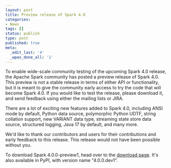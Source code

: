 ```yaml
---
layout: post
title: Preview release of Spark 4.0
categories:
- News
tags: []
status: publish
type: post
published: true
meta:
  _edit_last: '4'
  _wpas_done_all: '1'
---
```

To enable wide-scale community testing of the upcoming Spark 4.0 release, the Apache Spark community has posted a preview release of
Spark 4.0. This preview is not a stable release in terms of either API or functionality, but it is meant to give the community early
access to try the code that will become Spark 4.0. If you would like to test the release, please download it, and send feedback using
either the mailing lists or JIRA.

There are a lot of exciting new features added to Spark 4.0, including ANSI mode by default, Python data source, polymorphic
Python UDTF, string collation support, new VARIANT data type, streaming state store data source, structured logging, Java 17 by default,
and many more.

We'd like to thank our contributors and users for their contributions and early feedback to this release. This release would not have
been possible without you.

To download Spark 4.0.0-preview1, head over to the <a href="https://archive.apache.org/dist/spark/spark-4.0.0-preview1">download page</a>.
It's also available in PyPI, with version name "4.0.0.dev1".